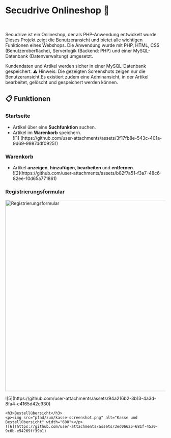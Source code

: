 <h1>Secudrive Onlineshop 🚀</h1> <br>
<p>Secudrive ist ein Onlineshop, der als PHP-Anwendung entwickelt wurde. Dieses Projekt zeigt die Benutzeransicht und bietet alle wichtigen Funktionen eines Webshops. Die Anwendung wurde mit PHP, HTML, CSS (Benutzeroberfläche), Serverlogik (Backend: PHP) und einer MySQL-Datenbank (Datenverwaltung) umgesetzt. </p>

Kundendaten und Artikel werden sicher in einer MySQL-Datenbank gespeichert.
⚠️ Hinweis: Die gezeigten Screenshots zeigen nur die Benutzeransicht.Es existiert zudem eine Adminansicht, in der Artikel bearbeitet, gelöscht und gespeichert werden können.

<section>
<h2>📋 Funktionen</h2>
  
<h3>Startseite</h3>
<ul>
  <li>Artikel über eine <strong>Suchfunktion</strong> suchen.</li>
  <li>Artikel im <strong>Warenkorb</strong> speichern.</li>
  ![1]
  (https://github.com/user-attachments/assets/3f17fb8e-543c-401a-9d69-9987ddf09251)
</ul>
  
<h3>Warenkorb</h3>
  <ul>
    <li>Artikel <strong>anzeigen</strong>, <strong>hinzufügen</strong>, <strong>bearbeiten</strong> und <strong>entfernen</strong>.</li>
    ![2](https://github.com/user-attachments/assets/b82f7a51-f3a7-48c6-82ee-10d65a771861)
  </ul>
  
  <div>
    <h3>Registrierungsformular</h3>
    <p><img src="pfad/zum/registrierung-screenshot.png" alt="Registrierungsformular" width="600"></p>
    ![5](https://github.com/user-attachments/assets/94a216b2-3b13-4a3d-8fa4-c4165d42c930)
  </div>

    <h3>Bestellübersicht</h3>
    <p><img src="pfad/zum/kasse-screenshot.png" alt="Kasse und Bestellübersicht" width="600"></p>
    ![6](https://github.com/user-attachments/assets/3ed06625-681f-45a0-9c6b-e54269ff39b1)
  </div> 
  


